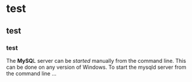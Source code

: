 # test
## test
### test

The **MySQ**L server can be *started* manually from the command line. This can be done on any version of Windows. To start the mysqld server from the command line ...
